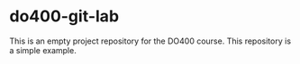 # do400-git-lab

This is an empty project repository for the DO400 course.
This repository is a simple example.

